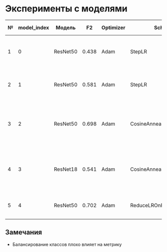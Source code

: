 # Эксперименты с моделями

№ | model_index | Модель | F2 | Optimizer | Scheduler | Количество эпох | Слои | Model
-|-|-|-|-|-|-|-|-
1 | 0 | ResNet50 | 0.438 | Adam | StepLR | 5 | AdaptiveAvgPool2d<br>Linear<br>ReLU<br>Dropout<br>Linear | [experiment.onnx](https://app.clear.ml/projects/ee3520d1dd974ce3819097322568b32e/experiments/e8afb7c40e2b434a877f2e7fda6d633e/output/execution)
2 | 1 | ResNet50 | 0.581 | Adam | StepLR | 5 | AdaptiveAvgPool2d<br>Linear<br>ReLU<br>Dropout<br>Linear | [experiment.onnx](https://app.clear.ml/projects/ee3520d1dd974ce3819097322568b32e/experiments/7c7b8e7d28c3483a9b810aed9c2ccc57/output/execution)
3 | 2 | ResNet50 | 0.698 | Adam | CosineAnnealingWarmRestarts | 15 | AdaptiveAvgPool2d<br>BatchNorm<br>ReLU<br>Dropout<br>Linear<br>ReLU<br>Linear | [experiment.onnx](https://app.clear.ml/projects/ee3520d1dd974ce3819097322568b32e/experiments/bbab27f5e9554fffa2788c32a58280b3/output/execution)
4 | 3 | ResNet18 | 0.541 | Adam | CosineAnnealingWarmRestarts | 5 | AdaptiveAvgPool2d<br>BatchNorm<br>ReLU<br>Dropout<br>Linear<br>ReLU<br>Linear | [experiment.onnx](https://app.clear.ml/projects/ee3520d1dd974ce3819097322568b32e/experiments/7ab055d637294235b4093eb9d8925aad/output/execution)
5 | 4 | ResNet50 | 0.702 | Adam | ReduceLROnPlateau | 15 | Dropout<br>Linear<br>ReLU<br>Linear | [experiment.onnx](https://app.clear.ml/projects/ee3520d1dd974ce3819097322568b32e/experiments/7c5d539620c14f9c8b82f29d336d40c4/output/execution)

## Замечания

* Балансирование классов плохо влияет на метрику
